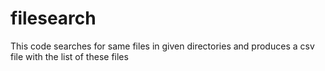 # filesearch
This code searches for same files in given directories and produces a csv file with the list of these files
